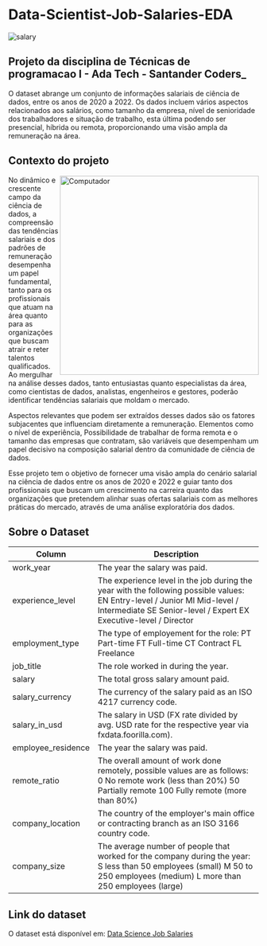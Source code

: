 # Data-Scientist-Job-Salaries-EDA

<img src="https://images.pexels.com/photos/6694543/pexels-photo-6694543.jpeg?auto=compress&cs=tinysrgb&w=1260&h=750&dpr=1" alt="salary">

## Projeto da disciplina de Técnicas de programacao I - Ada Tech - Santander Coders_

O dataset abrange um conjunto de informações salariais de ciência de dados, entre os anos de 2020 a 2022. Os dados incluem vários aspectos relacionados aos salários, como tamanho da empresa, nível de senioridade dos trabalhadores e situação de trabalho, esta última podendo ser presencial, híbrida ou remota, proporcionando uma visão ampla da remuneração na área.

## Contexto do projeto

<img src="https://images.pexels.com/photos/577210/pexels-photo-577210.jpeg?auto=compress&cs=tinysrgb&w=1260&h=750&dpr=1" min-width="400px" max-width="400px" width="400px" align="right" alt="Computador">

No dinâmico e crescente campo da ciência de dados, a compreensão das tendências salariais e dos padrões de remuneração desempenha um papel fundamental, tanto para os profissionais que atuam na área quanto para as organizações que buscam atrair e reter talentos qualificados. Ao mergulhar na análise desses dados, tanto entusiastas quanto especialistas da área, como cientistas de dados, analistas, engenheiros e gestores, poderão identificar tendências salariais que moldam o mercado.

Aspectos relevantes que podem ser extraídos desses dados são os fatores subjacentes que influenciam diretamente a remuneração. Elementos como o nível de experiência, Possibilidade de trabalhar de forma remota e o tamanho das empresas que contratam, são variáveis que desempenham um papel decisivo na composição salarial dentro da comunidade de ciência de dados.

Esse projeto tem o objetivo de fornecer uma visão ampla do cenário salarial na ciência de dados entre os anos de 2020 e 2022 e guiar tanto dos profissionais que buscam um crescimento na carreira quanto das organizações que pretendem alinhar suas ofertas salariais com as melhores práticas do mercado, através de uma análise exploratória dos dados.

## Sobre o Dataset

| Column |  Description | 
|----------|----------|
| work_year | The year the salary was paid. | 
| experience_level | The experience level in the job during the year with the following possible values: EN Entry-level / Junior MI Mid-level / Intermediate SE Senior-level / Expert EX Executive-level / Director |
| employment_type | The type of employement for the role: PT Part-time FT Full-time CT Contract FL Freelance | 
| job_title | The role worked in during the year. | 
| salary | The total gross salary amount paid. | 
| salary_currency | The currency of the salary paid as an ISO 4217 currency code. | 
| salary_in_usd | The salary in USD (FX rate divided by avg. USD rate for the respective year via fxdata.foorilla.com). | 
| employee_residence | The year the salary was paid. | 
| remote_ratio |  The overall amount of work done remotely, possible values are as follows: 0 No remote work (less than 20%) 50 Partially remote 100 Fully remote (more than 80%) | 
| company_location | The country of the employer's main office or contracting branch as an ISO 3166 country code. | 
| company_size |The average number of people that worked for the company during the year: S less than 50 employees (small) M 50 to 250 employees (medium) L more than 250 employees (large) | 

## Link do dataset

O dataset está disponível em: <a href="https://www.kaggle.com/datasets/ruchi798/data-science-job-salaries" target="_blank">Data Science Job Salaries</a>